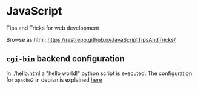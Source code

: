 # JavaScript
Tips and Tricks for web development

Browse as html:
https://restrepo.github.io/JavaScriptTipsAndTricks/

## `cgi-bin` backend configuration
In [./hello.html](./hello.html) a "hello world!" python script is executed. The configuration for `apache2` in debian is explained [here](./doc/cgi-bin.md) 
